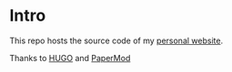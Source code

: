 # Intro

This repo hosts the source code of my [personal website](https://ezhanghz.github.io/personal-website/).

Thanks to [HUGO](https://github.com/gohugoio/hugo) and [PaperMod](https://github.com/adityatelange/hugo-PaperMod)
